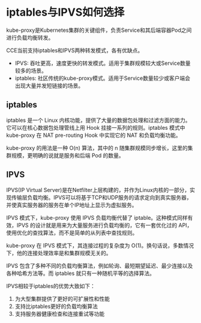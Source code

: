 # iptables与IPVS如何选择<a name="cce_01_0349"></a>

kube-proxy是Kubernetes集群的关键组件，负责Service和其后端容器Pod之间进行负载均衡转发。

CCE当前支持iptables和IPVS两种转发模式，各有优缺点。

-   IPVS: 吞吐更高，速度更快的转发模式。适用于集群规模较大或Service数量较多的场景。
-   iptables: 社区传统的kube-proxy模式。适用于Service数量较少或客户端会出现大量并发短链接的场景。

## iptables<a name="section13695343122418"></a>

iptables 是一个 Linux 内核功能，提供了大量的数据包处理和过滤方面的能力。它可以在核心数据包处理管线上用 Hook 挂接一系列的规则。iptables 模式中 kube-proxy 在 NAT pre-routing Hook 中实现它的 NAT 和负载均衡功能。

kube-proxy 的用法是一种 O\(n\) 算法，其中的 n 随集群规模同步增长，这里的集群规模，更明确的说就是服务和后端 Pod 的数量。

## IPVS<a name="section580312573262"></a>

IPVS\(IP Virtual Server\)是在Netfilter上层构建的，并作为Linux内核的一部分，实现传输层负载均衡。IPVS可以将基于TCP和UDP服务的请求定向到真实服务器，并使真实服务器的服务在单个IP地址上显示为虚拟服务。

IPVS 模式下，kube-proxy 使用 IPVS 负载均衡代替了 iptable。这种模式同样有效，IPVS 的设计就是用来为大量服务进行负载均衡的，它有一套优化过的 API，使用优化的查找算法，而不是简单的从列表中查找规则。

kube-proxy 在 IPVS 模式下，其连接过程的复杂度为 O\(1\)。换句话说，多数情况下，他的连接处理效率是和集群规模无关的。

IPVS 包含了多种不同的负载均衡算法，例如轮询、最短期望延迟、最少连接以及各种哈希方法等。而 iptables 就只有一种随机平等的选择算法。

IPVS相较于iptables的优势大致如下：

1.  为大型集群提供了更好的可扩展性和性能
2.  支持比iptables更好的负载均衡算法
3.  支持服务器健康检查和连接重试等功能

